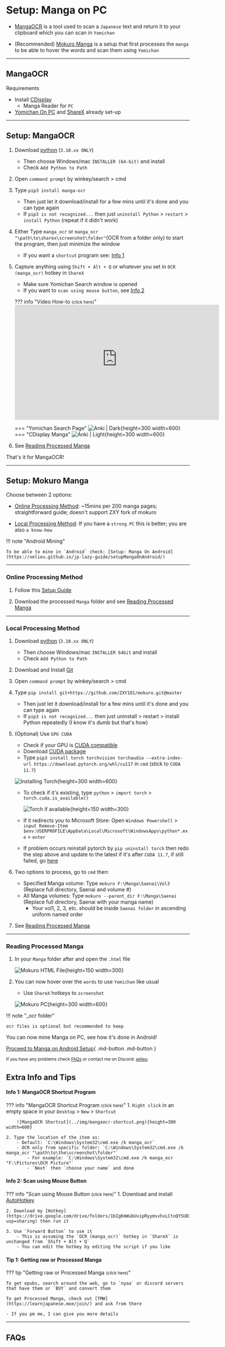 # Setup: Manga on PC

- [MangaOCR](https://xelieu.github.io/jp-lazy-guide/setupMangaOnPC/#setup-mangaocr) is a tool used to scan a `Japanese` text and return it to your clipboard which you can scan in `Yomichan`

- (Recommended) [Mokuro Manga](https://xelieu.github.io/jp-lazy-guide/setupMangaOnPC/#setup-mokuro-manga) is a setup that first processes the `manga` to be able to hover the words and scan them using `Yomichan`

---

## MangaOCR

Requirements

- Install [CDisplay](https://www.cdisplay.me/)
    - Manga Reader for `PC`
- [Yomichan On PC](https://xelieu.github.io/jp-lazy-guide/setupYomichanOnPC/) and [ShareX](https://xelieu.github.io/jp-lazy-guide/setupShareX/) already set-up

---

## Setup: MangaOCR

1. Download [python](https://www.python.org/downloads/release/python-31011/) (`3.10.xx ONLY`)
    - Then choose Windows/mac `INSTALLER (64-bit)` and install
    - Check `Add Python to Path`

2. Open `command prompt` by winkey/search > cmd

3. Type `pip3 install manga-ocr`
    - Then just let it download/install for a few mins until it's done and you can type again
    - If `pip3 is not recognized...` then just `uninstall Python` > `restart` > `install Python` (repeat if it didn't work)

4. Either Type `manga_ocr` or `manga_ocr "\path\to\sharex\screenshot\folder"`(OCR from a folder only) to start the program, then just minimize the window
    - If you want a `shortcut` program see: [Info 1](https://xelieu.github.io/jp-lazy-guide/setupMangaOnPC/#info-1-mangaocr-shortcut-program)

5. Capture anything using `Shift + Alt + Q` or whatever you set in `OCR (manga_ocr)` hotkey in `ShareX`
    - Make sure Yomichan Search window is opened
    - If you want to `scan using mouse button`, see [Info 2](https://xelieu.github.io/jp-lazy-guide/setupMangaOnPC/#info-2-scan-using-mouse-button)

    ??? info "Video How-to <small>(click here)</small>"
        <iframe width="560" height="315" src="https://user-images.githubusercontent.com/22717958/150238361-052b95d1-0152-485f-a441-48a957536239.mp4" title="MangaOCR How-to" frameborder="0" allow="accelerometer; autoplay; clipboard-write; encrypted-media; gyroscope; picture-in-picture; web-share" allowfullscreen></iframe>

    === "Yomichan Search Page"
        ![Anki | Dark](../img/yomichan-search-page.png){height=300 width=600}
    === "CDisplay Manga"
        ![Anki | Light](../img/cdisplay-manga.png){height=300 width=600}

6. See [Reading Processed Manga](https://xelieu.github.io/jp-lazy-guide/setupMangaOnPC/#reading-processed-manga)


That's it for MangaOCR!

---

## Setup: Mokuro Manga

Choose between 2 options:

- [Online Processing Method](https://xelieu.github.io/jp-lazy-guide/setupMangaOnPC/#online-processing-method): ~15mins per 200 manga pages; straightforward guide; doesn't support ZXY fork of mokuro

- [Local Processing Method](https://xelieu.github.io/jp-lazy-guide/setupMangaOnPC/#local-processing-method): If you have a `strong PC` this is better; you are also `a know-how`

!!! note "Android Mining"

    To be able to mine in `Android` check: [Setup: Manga On Android](https://xelieu.github.io/jp-lazy-guide/setupMangaOnAndroid/)

---

### Online Processing Method

1. Follow this [Setup Guide](https://colab.research.google.com/drive/1zT4ubIPs3J93UJ0Di82A1ZimzXYULXNf?usp=sharing)

2. Download the processed `Manga` folder and see [Reading Processed Manga](https://xelieu.github.io/jp-lazy-guide/setupMangaOnPC/#reading-processed-manga)


---

### Local Processing Method

1. Download [python](https://www.python.org/downloads/release/python-31011/) (`3.10.xx ONLY`)
    - Then choose Windows/mac `INSTALLER 64bit` and install
    - Check `Add Python to Path`

2. Download and Install [Git](https://github.com/git-for-windows/git/releases/download/v2.40.1.windows.1/Git-2.40.1-64-bit.exe)

3. Open `command prompt` by winkey/search > cmd

4. Type `pip install git+https://github.com/ZXY101/mokuro.git@master`
    - Then just let it download/install for a few mins until it's done and you can type again
    - If `pip3 is not recognized...` then just uninstall > restart > install Python repeatedly (I know it's dumb but that's how)

5. (Optional) Use `GPU CUDA`
    - Check if your GPU is [CUDA compatible](https://developer.nvidia.com/cuda-gpus)
    - Download [CUDA package](https://developer.nvidia.com/cuda-downloads)
    - Type `pip3 install torch torchvision torchaudio --extra-index-url https://download.pytorch.org/whl/cu117` in `cmd` (stick to `CUDA 11.7`)

    ![Installing Torch](../img/installing-torch.png){height=300 width=600}

    - To check if it's existing, type `python` > `import torch` > `torch.cuda.is_available()`

        ![Torch if available](../img/torch-if-available.png){height=150 width=300}

    - If it redirects you to Microsoft Store: Open `Windows Powershell` > `input Remove-Item $env:USERPROFILE\AppData\Local\Microsoft\WindowsApps\python*.exe` > `enter`
    - If problem occurs reinstall pytorch by `pip uninstall torch` then redo the step above and update to the latest if it's after `CUDA 11.7`, if still failed, go [here](https://pytorch.org/get-started/locally/#windows-verification)

6. Two options to process, go to `cmd` then:
    - Specified Manga volume: Type `mokuro F:\Manga\Saenai\Vol3` (Replace full directory, Saenai and volume #)
    - All Manga volumes: Type `mokuro --parent_dir F:\Manga\Saenai` (Replace full directory, Saenai with your manga name)
        - Your vol1, 2, 3, etc. should be inside `Saenai folder` in ascending uniform named order

7. See [Reading Processed Manga](https://xelieu.github.io/jp-lazy-guide/setupMangaOnPC/#reading-processed-manga)

---

### Reading Processed Manga

1. In your `Manga` folder after and open the `.html` file

    ![Mokuro HTML File](../img/mokuro-html-file.png){height=150 width=300}

2. You can now hover over the `words` to use `Yomichan` like usual
    - Use `ShareX` hotkeys to `screenshot`

    ![Mokuro PC](../img/mokuro-pc.png){height=300 width=600}

!!! note "_ocr folder"

    ocr files is optional but recommended to keep

You can now mine Manga on PC, see how it's done in Android!

[Proceed to Manga on Android Setup](setupMangaOnAndroid.md){ .md-button .md-button }

<small>If you have any problems check [FAQs](https://xelieu.github.io/jp-lazy-guide/setupMangaOnPC/#faqs) or contact me on Discord: [xelieu](https://www.discordapp.com/users/719459399168426054)</small>

## Extra Info and Tips

#### Info 1: MangaOCR Shortcut Program

??? info "MangaOCR Shortcut Program <small>(click here)</small>"
    1. `Right click` in an empty space in your `Desktop` > `New` > `Shortcut`

        ![MangaOCR Shortcut](../img/mangaocr-shortcut.png){height=300 width=600}

    2. Type the location of the item as:
        - Default: `C:\Windows\System32\cmd.exe /k manga_ocr`
        - OCR only from specific folder: `C:\Windows\System32\cmd.exe /k manga_ocr "\path\to\the\screenshot\folder"`
            - For example: `C:\Windows\System32\cmd.exe /k manga_ocr "F:\Pictures\OCR Picture"`
            - `Next` then `choose your name` and done

#### Info 2: Scan using Mouse Button

??? info "Scan using Mouse Button <small>(click here)</small>"
    1. Download and install [AutoHotkey](https://www.autohotkey.com/)

    2. Download my [Hotkey](https://drive.google.com/drive/folders/1bIgKmWubUvipRyymsvhvLCtoQYSUD1q3?usp=sharing) then run it

    3. Use `Forward Button` to use it
        - This is assuming the `OCR (manga_ocr)` hotkey in `ShareX` is unchanged from `Shift + Alt + Q`
        - You can edit the hotkey by editing the script if you like

#### Tip 1: Getting raw or Processed Manga

??? tip "Getting raw or Processed Manga <small>(click here)</small>"

    To get epubs, search around the web, go to `nyaa` or discord servers that have them or `BUY` and convert them

    To get Processed Manga, check out [TMW](https://learnjapanese.moe/join/) and ask from there

    - If you pm me, I can give you more details

---

## FAQs
